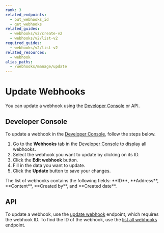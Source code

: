 ```yaml
---
rank: 3
related_endpoints:
  - put_webhooks_id
  - get_webhooks
related_guides:
  - webhooks/v2/create-v2
  - webhooks/v2/list-v2
required_guides:
  - webhooks/v2/list-v2
related_resources: 
  - webhook
alias_paths:
  - /webhooks/manage/update
---
```


# Update Webhooks

You can update a webhook using the [Developer Console][console] or API.

## Developer Console

To update a webhook in the [Developer Console][console], follow the steps below.

1. Go to the **Webhooks** tab in the [Developer Console][console] to display
all webhooks.
2. Select the webhook you want to update by clicking on its ID.
3. Click the **Edit webhook** button.
4. Fill in the data you want to update.
5. Click the **Update** button to save your changes.

<Message type='notice'>
  The list of webhooks contains the following fields:
  **ID**, **Address**, **Content**, **Created by**,
  and **Created date**.
</Message>

## API

To update a webhook, use the [update webhook][2] endpoint,
which requires the webhook ID. To find the ID of the webhook, use the
[list all webhooks][1] endpoint.

<Samples id='put_webhooks_id'></Samples>

[1]: g://webhooks/v2/list-v2
[2]: e://put-webhooks-id
[console]: https://app.box.com/developers/console
